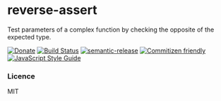 # reverse-assert

Test parameters of a complex function by checking the opposite of the expected type.

[![Donate](https://img.shields.io/badge/Donate-PayPal-green.svg)](https://www.paypal.com/cgi-bin/webscr?cmd=_s-xclick&hosted_button_id=FBJTU8K2UD34Y)
[![Build Status](https://travis-ci.org/meszaros-lajos-gyorgy/reverse-assert.svg?branch=master)](https://travis-ci.org/meszaros-lajos-gyorgy/reverse-assert)
[![semantic-release](https://img.shields.io/badge/%20%20%F0%9F%93%A6%F0%9F%9A%80-semantic--release-e10079.svg)](https://github.com/semantic-release/semantic-release)
[![Commitizen friendly](https://img.shields.io/badge/commitizen-friendly-brightgreen.svg)](http://commitizen.github.io/cz-cli/)
[![JavaScript Style Guide](https://img.shields.io/badge/code_style-standard-brightgreen.svg)](https://standardjs.com)

### Licence

MIT
